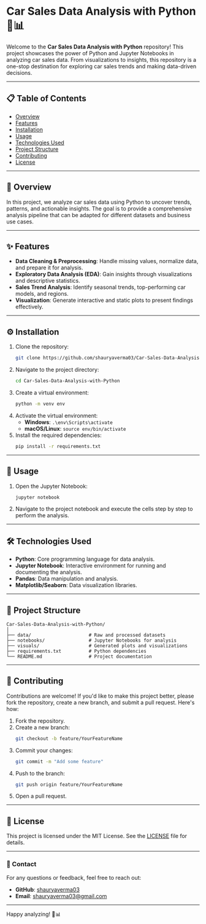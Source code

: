 # Car Sales Data Analysis with Python 🚗📊

Welcome to the **Car Sales Data Analysis with Python** repository! This project showcases the power of Python and Jupyter Notebooks in analyzing car sales data. From visualizations to insights, this repository is a one-stop destination for exploring car sales trends and making data-driven decisions.

---

## 📋 Table of Contents

- [Overview](#overview)
- [Features](#features)
- [Installation](#installation)
- [Usage](#usage)
- [Technologies Used](#technologies-used)
- [Project Structure](#project-structure)
- [Contributing](#contributing)
- [License](#license)

---

## 🌟 Overview

In this project, we analyze car sales data using Python to uncover trends, patterns, and actionable insights. The goal is to provide a comprehensive analysis pipeline that can be adapted for different datasets and business use cases.

---

## ✨ Features

- **Data Cleaning & Preprocessing**: Handle missing values, normalize data, and prepare it for analysis.
- **Exploratory Data Analysis (EDA)**: Gain insights through visualizations and descriptive statistics.
- **Sales Trend Analysis**: Identify seasonal trends, top-performing car models, and regions.
- **Visualization**: Generate interactive and static plots to present findings effectively.

---

## ⚙️ Installation

1. Clone the repository:
   ```bash
   git clone https://github.com/shauryaverma03/Car-Sales-Data-Analysis-with-Python.git
   ```
2. Navigate to the project directory:
   ```bash
   cd Car-Sales-Data-Analysis-with-Python
   ```
3. Create a virtual environment:
   ```bash
   python -m venv env
   ```
4. Activate the virtual environment:
   - **Windows**: `.\env\Scripts\activate`
   - **macOS/Linux**: `source env/bin/activate`
5. Install the required dependencies:
   ```bash
   pip install -r requirements.txt
   ```

---

## 🚀 Usage

1. Open the Jupyter Notebook:
   ```bash
   jupyter notebook
   ```
2. Navigate to the project notebook and execute the cells step by step to perform the analysis.

---

## 🛠️ Technologies Used

- **Python**: Core programming language for data analysis.
- **Jupyter Notebook**: Interactive environment for running and documenting the analysis.
- **Pandas**: Data manipulation and analysis.
- **Matplotlib/Seaborn**: Data visualization libraries.

---

## 📂 Project Structure

```
Car-Sales-Data-Analysis-with-Python/
│
├── data/                     # Raw and processed datasets
├── notebooks/                # Jupyter Notebooks for analysis
├── visuals/                  # Generated plots and visualizations
├── requirements.txt          # Python dependencies
└── README.md                 # Project documentation
```

---

## 🤝 Contributing

Contributions are welcome! If you'd like to make this project better, please fork the repository, create a new branch, and submit a pull request. Here's how:

1. Fork the repository.
2. Create a new branch:
   ```bash
   git checkout -b feature/YourFeatureName
   ```
3. Commit your changes:
   ```bash
   git commit -m "Add some feature"
   ```
4. Push to the branch:
   ```bash
   git push origin feature/YourFeatureName
   ```
5. Open a pull request.

---

## 📄 License

This project is licensed under the MIT License. See the [LICENSE](LICENSE) file for details.

---

### 📧 Contact

For any questions or feedback, feel free to reach out:

- **GitHub**: [shauryaverma03](https://github.com/shauryaverma03)
- **Email**: [shauryaverma03@gmail.com](mailto:shauryaverma036@gmail.com) 

---

Happy analyzing! 🚗📊
